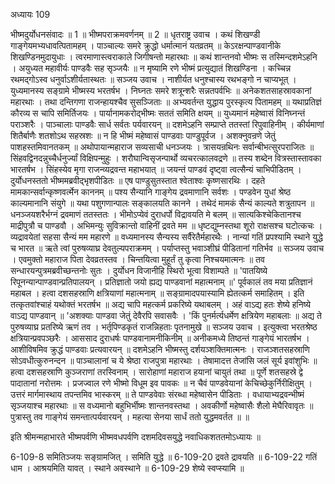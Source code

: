 अध्यायः 109

भीष्मदुर्योधनसंवादः ॥ 1 ॥ भीष्मपराक्रमवर्णनम् ॥ 2 ॥
धृतराष्ट्र उवाच ।
कथं शिखण्डी गाङ्गेयमभ्यधावत्पितामहम् ।
पाञ्चाल्यः समरे क्रुद्धो धर्मात्मानं यतव्रतम् ॥
केऽरक्षन्पाण्डवानीके शिखण्डिनमुदायुधाः ।
त्वरमाणास्त्वराकाले जिगीषन्तो महारथाः ॥
कथं शान्तनवो भीष्मः स तस्मिन्दशमेऽहनि ।
अयुध्यत महावीर्यः पाण्डवैः सह सृञ्जयैः ॥
न मृष्यामि रणे भीष्मं प्रत्युद्यातं शिखण्डिना ।
कच्चिन्न रथमद्गोऽस्व धनुर्वाऽशीर्यतास्थतः ॥
सञ्जय उवाच ।
नाशीर्यत धनुश्चास्य रथभङ्गो न चाप्यभूत् ।
युध्यमानस्य सङ्ग्रामे भीष्मस्य भरतर्षभ ।
निघ्नतः समरे शत्रून्शरैः सन्नतपर्वभिः ॥
अनेकशतसाहस्रावकानां महारथाः ।
तथा दन्तिगणा राजन्हायश्चैव सुसञ्जिताः ॥
अभ्यवर्तन्त युद्धाय पुरस्कृत्य पितामहम् ॥
यथाप्रतिज्ञं कौरव्य स चापि समिर्तिजयः ।
पार्यानामकरोद्भीष्मः सततं समिति क्षयम् ॥
युध्यमानं महेष्वासं विनिघ्नन्तं पराञ्शरैः ।
पाञ्चालाः पाण्डवैः सार्ध सर्वतः पर्यवारयन् ॥
दशमेऽहनि सम्प्राप्ते ततस्तां रिपुवाहिनीम् ।
कीर्यमाणां शितैर्बाणैः शतशोऽथ सहस्रशः ॥
न हि भीष्मं महेष्वासं पाण्डवाः पाण्डुपूर्वज ।
अशक्नुवन्रणे जेतुं पाशहस्तमिवानतकम् ॥
अथोपायान्महाराज सव्यसाची धनञ्जयः ।
त्रासयन्रथिनः सर्वान्बीभत्सुरपराजितः ॥
सिंहवद्विनदन्नुच्चैर्धनुर्ज्यां विक्षिपन्मुहुः ।
शरौघान्विसृजन्पार्थो व्यचरत्कालवद्रणे ॥
तस्य शब्देन वित्रस्तास्तावका भारतर्षभ ।
सिंहस्येव मृगा राजन्व्यद्रवन्त महाभयात् ॥
जयन्तं पाण्डवं दृष्ट्वा त्वत्सैन्यं चाभिपीडितम् ।
दुर्योधनस्ततो भीष्ममब्रवीद्भृशपीडितः ॥
एष पाण्डुसुतस्तात श्वेताश्वः कृष्णसारथिः ।
दहते मामकान्सर्वान्कृष्णवर्त्मेन काननम् ॥
पश्य सैन्यानि गाङ्गेय द्रवमाणानि सर्वशः ।
पण्डवेन युधां श्रेष्ठ काल्यमानानि संयुगे ॥
यथा पशुगणान्पालः सङ्कालयति कानने ।
तथेदं मामकं सैन्यं काल्यते शत्रुतापन ॥
धनञ्जयशरैर्भग्नं द्रवमाणं ततस्ततः ।
भीमोऽप्येवं दुराधर्पो विद्रावयति मे बलम् ॥
सात्यकिश्चेकितानश्च माद्रीपुत्रौ च पाण्डवौ ।
अभिमन्युः सुविक्रान्तो वाहिनीं द्रवते मम ॥
धृष्टद्युम्नस्तथा शूरो राक्षसश्च घटोत्कचः ।
व्यद्रावयेतां सहसा सैन्यं मम महारणे ॥
वध्यमानस्य सैन्यस्य सर्वैरेतैर्महारथैः ।
नान्यां गतिं प्रपश्यामि स्थाने युद्धे च भारत ॥
ऋते त्वां पुरुषव्याघ्र देवतुल्यपराक्रमम् ।
पर्याप्तस्तु भवाञ्शीघ्रं पीडितानां गतिर्भव ॥
सञ्जय उवाच ।
एवमुक्तो महाराज पिता देवव्रतस्तव ।
चिन्तयित्वा मुहूर्तं तु कृत्वा निश्चयमात्मनः ॥
तव सन्धारयन्पुत्रमब्रवीच्छन्तनोः सुतः ।
दुर्योधन विजानीहि स्थिरो भूत्वा विशाम्पते ॥
\'पातयिष्ये रिपूनन्यान्पाण्डवान्प्रतिपालयन् ।
प्रतिज्ञातो जयो ह्यद्य पाण्डवानां महात्मनाम् ॥\'
पूर्वकालं तव मया प्रतिज्ञानं महाबल ।
हत्वा दशसहस्राणि क्षत्रियाणां महात्मनाम् ॥
सङ्ग्रामादपयास्यामि ह्येतत्कर्म समाहितम् ।
इति तत्कृतवांश्चाहं यथोक्तं भरतर्षभ ॥
अद्य चापि महत्कर्म प्रकरिष्ये यथाबलम् ।
अहं वाऽद्य हतः शेष्ये हनिष्ये वाऽद्य पाण्डवान् ॥
\'अशक्याः पाण्डवा जेतुं देवैरपि सवासवैः ।
\'किं पुनर्मर्त्यधर्मेण क्षत्रियेण महाबलाः ॥
अद्य ते पुरुषव्याघ्र प्रतरिष्ये ऋणं तव ।
भर्तृपिण्डकृतं राजन्निहताः पृतनामुखे ॥
सञ्जय उवाच ।
इत्युक्त्वा भरतश्रेष्ठ क्षत्रियान्प्रवपञ्छरैः ।
आससाद दुराधर्षः पाण्डवानामनीकिनीम् ॥
अनीकमध्ये तिष्ठन्तं गाङ्गेयं भारतर्षभ ।
आशीविषमिव क्रुद्धं पाण्डवाः प्रत्यवारयन् ॥
दशमेऽहनि भीष्मस्तु दर्शयञ्शक्तिमात्मनः ।
राजञ्शतसहस्राणि सोऽवधीत्कुरुनन्दन ॥
पाञ्चालानां च ये श्रेष्ठा राजपुत्रा महारथाः ।
तेषामादत्त तेजांसि जलं सूर्य इवांशुभिः ॥
हत्वा दशसहस्राणि कुञ्जराणां तरस्विनाम् ।
सारोहाणां महाराज हयानां चायुतं तथा ॥
पूर्णे शतसहस्रे द्वे पादातानां नरोत्तमः ।
प्रजज्वाल रणे भीष्मो विधूम इव पावकः ॥
न चैवं पाण्डवेयानां केचिच्छेकुर्निरीक्षितुम् ।
उत्तरं मार्गमास्थाय तपन्तमिव भास्करम् ॥
ते पाण्डवेवाः संरब्धा महेष्वासेन पीडिताः ।
वधायाभ्यद्रवन्भीष्मं सृञ्जयाश्च महारथाः ॥
स वध्यमानो बहुभिर्भीष्मः शान्तनवस्तथा ।
अवकीर्णो महेष्वासैः शैलो मेघैरिवावृतः ॥
पुत्रास्तु तव गाङ्गेयं समन्तात्पर्यवारयन् ।
महत्या सेनया सार्धं ततो युद्धमवर्तत ॥ ॥

इति श्रीमन्महाभारते भीष्मपर्वणि भीष्मवधपर्वणि दशमदिवसयुद्धे नवाधिकशततमोऽध्यायः ॥

6-109-8 समितिञ्जयः सङ्ग्रामजित् । समिति युद्धे ॥ 6-109-20 द्रवते द्रावयति ॥ 6-109-22 गतिं धाम । आश्रयमिति यावत् । स्थाने अवस्थाने ॥ 6-109-29 शेष्ये स्वप्स्यामि ॥
